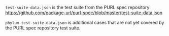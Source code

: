 `test-suite-data.json` is the test suite from the PURL spec repository:
https://github.com/package-url/purl-spec/blob/master/test-suite-data.json

`phylum-test-suite-data.json` is additional cases that are not yet covered by the PURL spec
repository test suite.
